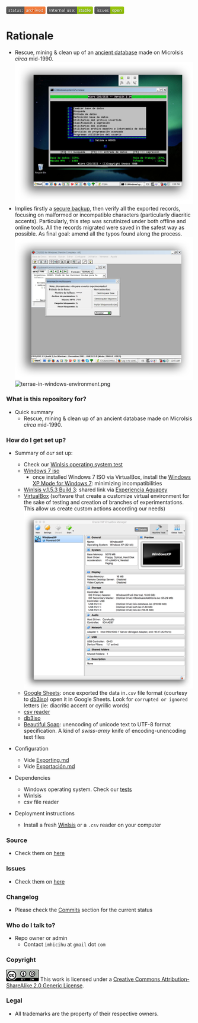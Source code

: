 ![stability-wip](../images/3278295154-status_archived.png)
![internaluse-green](../images/3847436881-internal_use_stable.png)
![issues-open](../images/2944199103-issues_open.png)

# Rationale #
* Rescue, mining & clean up of an [ancient database](http://rescatandoterrae.tumblr.com/) made on MicroIsis _circa_ mid-1990.
![microisis_welcome_page.png](../images/1915817601-microisis_welcome_page.png)
* Implies firstly a [secure backup](https://bitbucket.org/imhicihu/terrae-database/src/dd7f229968c0f625060237281acc7a5c4c7d6dd7/To%20Do.md?at=master&fileviewer=file-view-default), then verify all the exported records, focusing on malformed or incompatible characters (particularly diacritic accents). Particularly, this step was scrutinized under both offline and online tools. All the records migrated were saved in the safest way as possible. As final goal: amend all the typos found along the process.  
![informacion_multiusuario.png](../images/141072733-informacion_multiusuario.png)
![terrae-in-windows-environment.png](https://bitbucket.org/repo/EBnakg/images/4161797553-terrae-in-windows-environment.png)

### What is this repository for? ###

* Quick summary
     - Rescue, mining & clean up of an ancient database made on MicroIsis _circa_ mid-1990.

### How do I get set up? ###

* Summary of *our* set up:
     - Check our [WinIsis operating system test](https://bitbucket.org/imhicihu/winisis-migration/issues/1/software-winisis-compatibility-test)
     - [Windows 7 iso](https://www.microsoft.com/en-us/software-download/windows7)
          + once installed Windows 7 ISO via VirtualBox, install the [Windows XP Mode for Windows 7](https://www.microsoft.com/es-ar/download/details.aspx?id=8002): minimizing incompatibilities
     - [WinIsis v.1.5.3 Build 3](https://www.dropbox.com/s/44vpnjcs6n569h9/winisis-Windows-1.5.3.zip?dl=0): shared link via [Experiencia Aguapey](https://aguapeyexperience.wordpress.com/recursos-descargas/)
     - [VirtualBox](https://www.virtualbox.org/) (software that create a customize virtual environment for the sake of testing and creation of branches of experimentations. This allow us create custom actions according our needs)
     ![windowsxpvirtualized.jpg](../images/3264682538-windowsxpvirtualized.jpg)
     - [Google Sheets](http://spreadsheets.google.com/): once exported the data in`.csv` file format (courtesy to [db3iso](ftp://library.tomsk.ru/pub/isis/isis_products/db-iso/ver2/db3iso.zip)) open it in Google Sheets. Look for `corrupted or ignored` letters (ie: diacritic accent or cyrillic words) 
     - [csv reader](https://limonte.github.io/csv-viewer-online/)
     - [db3iso](ftp://library.tomsk.ru/pub/isis/isis_products/db-iso/ver2/db3iso.zip) 
     - [Beautiful Soap](https://www.crummy.com/software/BeautifulSoup/#Download): unencoding of unicode text to UTF-8 format specification. A kind of _swiss-army_ knife of encoding-unencoding text files

* Configuration
     - Vide [Exporting.md](https://bitbucket.org/imhicihu/terrae-database/src/8c67f83f89d3c1f63c78bc070c67da373828fe91/Exporting.md?at=master&fileviewer=file-view-default)
     - Vide [Exportación.md](https://bitbucket.org/imhicihu/terrae-database/src/master/Exportando/Exportaci%C3%B3n.md)
* Dependencies
     - Windows operating system. Check our [tests](https://bitbucket.org/imhicihu/winisis-migration/issues/1/software-winisis-compatibility-test)
     - WinIsis
     - csv file reader
* Deployment instructions
     - Install a fresh [WinIsis](http://www.unesco.org/new/en/communication-and-information/information-society/open-source-and-low-cost-technologies/information-processing-tools/cdsisis-database-software/cdsisis-for-window/) or a `.csv` reader on your computer

### Source ###

* Check them on [here](https://bitbucket.org/imhicihu/terrae-database/src)

### Issues ###

* Check them on [here](https://bitbucket.org/imhicihu/terrae-database/issues)

### Changelog ###

* Please check the [Commits](https://bitbucket.org/imhicihu/terrae-database/commits/) section for the current status

### Who do I talk to? ###

* Repo owner or admin
     - Contact `imhicihu` at `gmail` dot `com`

### Copyright ###
![88x31.png](../images/3902704043-88x31.png)
This work is licensed under a [Creative Commons Attribution-ShareAlike 2.0 Generic License](http://creativecommons.org/licenses/by-sa/2.0/).

### Legal ###

* All trademarks are the property of their respective owners. 